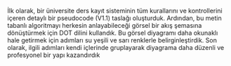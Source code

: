 İlk olarak, bir üniversite ders kayıt sisteminin tüm kurallarını ve kontrollerini içeren detaylı bir pseudocode (V1.1) taslağı oluşturduk. Ardından, bu metin tabanlı algoritmayı herkesin anlayabileceği görsel bir akış şemasına dönüştürmek için DOT dilini kullandık. Bu görsel diyagramı daha okunaklı hale getirmek için adımları su yeşili ve sarı renklerle belirginleştirdik. Son olarak, ilgili adımları kendi içlerinde gruplayarak diyagrama daha düzenli ve profesyonel bir yapı kazandırdık
